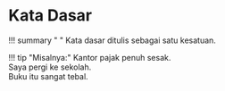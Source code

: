 # Kata Dasar

!!! summary " "
    Kata dasar ditulis sebagai satu kesatuan.

!!! tip "Misalnya:"
    Kantor pajak penuh sesak.  
    Saya pergi ke sekolah.  
    Buku itu sangat tebal.